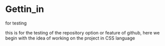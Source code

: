 # Gettin_in
for testing

this is for the
testing of the repository option or feature of github,
here we begin with the idea of working on the project in CSS language
